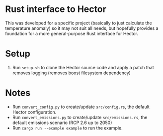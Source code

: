 # Rust interface to Hector

This was developed for a specific project (basically to just calculate the temperature anomaly) so it may not suit all needs, but hopefully provides a foundation for a more general-purpose Rust interface for Hector.

# Setup

1. Run `setup.sh` to clone the Hector source code and apply a patch that removes logging (removes boost filesystem dependency)

# Notes

- Run `convert_config.py` to create/update `src/config.rs`, the default Hector configuration.
- Run `convert_emissions.py` to create/update `src/emissions.rs`, the default emissions scenario (RCP 2.6 up to 2050)
- Run `cargo run --example example` to run the example.